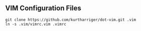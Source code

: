 ## VIM Configuration Files

    git clone https://github.com/kurtharriger/dot-vim.git .vim
    ln -s .vim/vimrc.vim .vimrc
